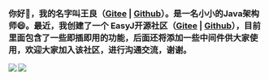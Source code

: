 ### 你好👋，我的名字叫王良（[Gitee](https://gitee.com/wangliang181230) | [Github](https://github.com/wangliang181230)）。是一名小小的Java架构师😄。最近，我创建了一个 EasyJ开源社区（[Gitee](https://gitee.com/easyj-projects) | [Github](https://github.com/easyj-projects)），目前里面包含了一些即插即用的功能，后面还将添加一些中间件供大家使用，欢迎大家加入该社区，进行沟通交流，谢谢。

<a href="https://github.com/seata/seata/pulls?q=is%3Aopen+is%3Apr+author%3Awangliang181230+sort%3Aupdated-desc">
  <img align="left" src="https://github-readme-stats.vercel.app/api?username=wangliang181230&show_icons=true" />
</a>
<a href="#" style="cursor: default;">
  <img align="left" src="https://github-readme-stats.vercel.app/api/top-langs/?username=wangliang181230&hide=html,thrift" />
</a>

<!--
**wangliang181230/wangliang181230** is a ✨ _special_ ✨ repository because its `README.md` (this file) appears on your GitHub profile.

Here are some ideas to get you started:

- 🔭 I’m currently working on ...
- 🌱 I’m currently learning ...
- 👯 I’m looking to collaborate on ...
- 🤔 I’m looking for help with ...
- 💬 Ask me about ...
- 📫 How to reach me: ...
- 😄 Pronouns: ...
- ⚡ Fun fact: ...
-->
